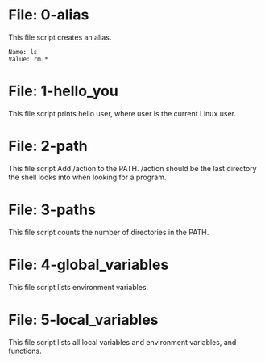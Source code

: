 # File: 0-alias
This file script creates an alias.

    Name: ls
    Value: rm *
# File: 1-hello_you
This file script prints hello user, where user is the current Linux user.
# File: 2-path
This file script Add /action to the PATH. /action should be the last directory the shell looks into when looking for a program.
# File: 3-paths
This file script counts the number of directories in the PATH.
# File: 4-global_variables
This file script lists environment variables.
# File: 5-local_variables
This file script lists all local variables and environment variables, and functions.
